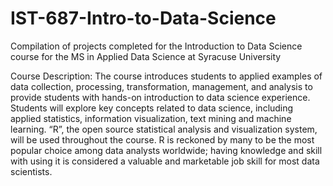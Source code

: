 # IST-687-Intro-to-Data-Science

Compilation of projects completed for the Introduction to Data Science course for the MS in Applied Data Science at Syracuse University

Course Description: The course introduces students to applied examples of data collection, processing, transformation,
management, and analysis to provide students with hands-on introduction to data science
experience. Students will explore key concepts related to data science, including applied
statistics, information visualization, text mining and machine learning. “R”, the open source
statistical analysis and visualization system, will be used throughout the course. R is reckoned by
many to be the most popular choice among data analysts worldwide; having knowledge and skill
with using it is considered a valuable and marketable job skill for most data scientists.
